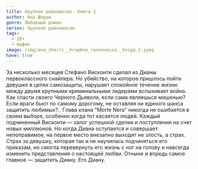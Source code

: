 ```yaml
---
title: Хрупкое равновесие. Книга 2
author: Ана Шерри
genre: Любовный роман
series: Хрупкое равновесие
tags:
  - 18+
  - мафия
image: /img/ana_sherri__hrupkoe_ravnovesie._kniga_2.jpeg
have: true
---
```

За несколько месяцев Стефано Висконти сделал из Дианы первоклассного снайпера. Но убийство, на которое пришлось пойти девушке в целях самозащиты, нарушает спокойное течение жизни: между двумя крупными криминальными лидерами вспыхивает вой­на. Как спасти своего Черного Дьявола, если сама являешься мишенью? Если враги бьют по самому дорогому, не оставляя ни единого шанса защитить любимых?.. Глава клана "Morte Nera" никогда не ошибается в своем выборе, особенно когда тот касается людей. Каждый подчиненный Висконти — залог успешной сделки и поступления на счет новых миллионов. Но когда Диана оступается и совершает непоправимое, на первое место внезапно выходит не злость, а страх. Страх за девушку, которая так и не научилась подчиняться его приказам, но смогла перевернуть его жизнь с ног на голову и навсегда изменить представления о настоящей любви. Отныне и впредь самое главное — защитить Диану. Его Диану.